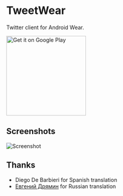TweetWear
=========

Twitter client for Android Wear.

<a href='https://play.google.com/store/apps/details?id=hu.rycus.tweetwear&utm_source=global_co&utm_medium=prtnr&utm_content=Mar2515&utm_campaign=PartBadge&pcampaignid=MKT-Other-global-all-co-prtnr-py-PartBadge-Mar2515-1'><img alt='Get it on Google Play' src='https://play.google.com/intl/en_us/badges/images/generic/en_badge_web_generic.png' width='210'/></a>

Screenshots
-----------

![Screenshot](https://raw.githubusercontent.com/rycus86/TweetWear/master/pics/wear_screenshot.png)

Thanks
------

- Diego De Barbieri for Spanish translation
- [Евгений Дрямин](https://github.com/bluegekkon) for Russian translation
